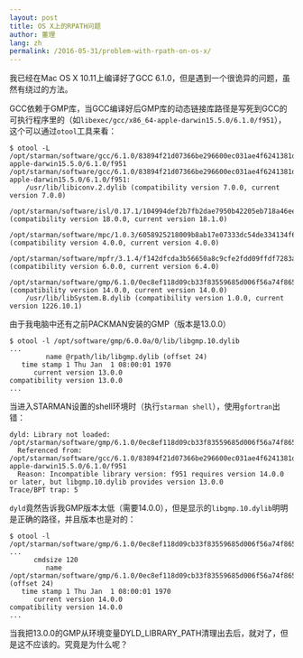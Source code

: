```yaml
---
layout: post
title: OS X上的RPATH问题
author: 董理
lang: zh
permalink: /2016-05-31/problem-with-rpath-on-os-x/
---
```


我已经在Mac OS X 10.11上编译好了GCC 6.1.0，但是遇到一个很诡异的问题，虽然有绕过的方法。

GCC依赖于GMP库，当GCC编译好后GMP库的动态链接库路径是写死到GCC的可执行程序里的（如`libexec/gcc/x86_64-apple-darwin15.5.0/6.1.0/f951`），这个可以通过`otool`工具来看：

```
$ otool -L /opt/starman/software/gcc/6.1.0/83894f21d07366be296600ec031ae4f6241381d9/libexec/gcc/x86_64-apple-darwin15.5.0/6.1.0/f951
/opt/starman/software/gcc/6.1.0/83894f21d07366be296600ec031ae4f6241381d9/libexec/gcc/x86_64-apple-darwin15.5.0/6.1.0/f951:
	/usr/lib/libiconv.2.dylib (compatibility version 7.0.0, current version 7.0.0)
	/opt/starman/software/isl/0.17.1/104994def2b7fb2dae7950b42205eb718a46ee0c/lib/libisl.15.dylib (compatibility version 18.0.0, current version 18.1.0)
	/opt/starman/software/mpc/1.0.3/6058925218009b8ab17e07333dc54de334134f6e/lib/libmpc.3.dylib (compatibility version 4.0.0, current version 4.0.0)
	/opt/starman/software/mpfr/3.1.4/f142dfcda3b56650a8c9cfe2fdd09ffdf7283a00/lib/libmpfr.4.dylib (compatibility version 6.0.0, current version 6.4.0)
	/opt/starman/software/gmp/6.1.0/0ec8ef118d09cb33f83559685d006f56a74f865c/lib/libgmp.10.dylib (compatibility version 14.0.0, current version 14.0.0)
	/usr/lib/libSystem.B.dylib (compatibility version 1.0.0, current version 1226.10.1)
```

由于我电脑中还有之前PACKMAN安装的GMP（版本是13.0.0）

```
$ otool -l /opt/software/gmp/6.0.0a/0/lib/libgmp.10.dylib
...
         name @rpath/lib/libgmp.dylib (offset 24)
   time stamp 1 Thu Jan  1 08:00:01 1970
      current version 13.0.0
compatibility version 13.0.0
...
```

当进入STARMAN设置的shell环境时（执行`starman shell`），使用`gfortran`出错：

```
dyld: Library not loaded: /opt/starman/software/gmp/6.1.0/0ec8ef118d09cb33f83559685d006f56a74f865c/lib/libgmp.10.dylib
  Referenced from: /opt/starman/software/gcc/6.1.0/83894f21d07366be296600ec031ae4f6241381d9/libexec/gcc/x86_64-apple-darwin15.5.0/6.1.0/f951
  Reason: Incompatible library version: f951 requires version 14.0.0 or later, but libgmp.10.dylib provides version 13.0.0
Trace/BPT trap: 5
```

`dyld`竟然告诉我GMP版本太低（需要14.0.0），但是显示的`libgmp.10.dylib`明明是正确的路径，并且版本也是对的：

```
$ otool -l /opt/starman/software/gmp/6.1.0/0ec8ef118d09cb33f83559685d006f56a74f865c/lib/libgmp.10.dylib
...
      cmdsize 120
         name /opt/starman/software/gmp/6.1.0/0ec8ef118d09cb33f83559685d006f56a74f865c/lib/libgmp.10.dylib (offset 24)
   time stamp 1 Thu Jan  1 08:00:01 1970
      current version 14.0.0
compatibility version 14.0.0
...
```

当我把13.0.0的GMP从环境变量DYLD_LIBRARY_PATH清理出去后，就对了，但是这不应该的。究竟是为什么呢？
